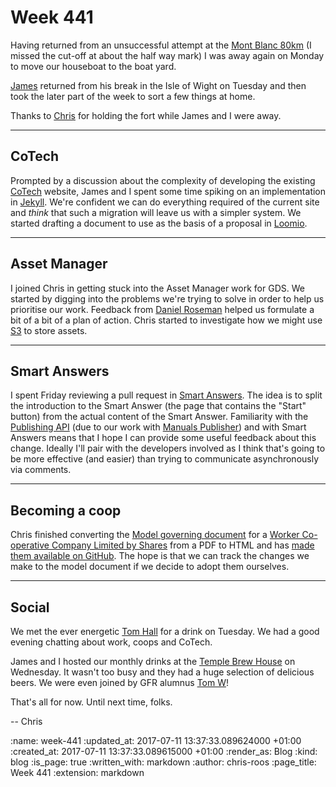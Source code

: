 Week 441
========

Having returned from an unsuccessful attempt at the [Mont Blanc 80km][mont-blanc-marathon] (I missed the cut-off at about the half way mark) I was away again on Monday to move our houseboat to the boat yard.

[James][james-mead] returned from his break in the Isle of Wight on Tuesday and then took the later part of the week to sort a few things at home.

Thanks to [Chris][chris-lowis] for holding the fort while James and I were away.

---

## CoTech

Prompted by a discussion about the complexity of developing the existing [CoTech][cotech-website] website, James and I spent some time spiking on an implementation in [Jekyll][jekyll]. We're confident we can do everything required of the current site and _think_ that such a migration will leave us with a simpler system. We started drafting a document to use as the basis of a proposal in [Loomio][loomio].

---

## Asset Manager

I joined Chris in getting stuck into the Asset Manager work for GDS. We started by digging into the problems we're trying to solve in order to help us prioritise our work. Feedback from [Daniel Roseman][daniel-roseman] helped us formulate a bit of a bit of a plan of action. Chris started to investigate how we might use [S3][aws-s3] to store assets.

---

## Smart Answers

I spent Friday reviewing a pull request in [Smart Answers][smart-answers]. The idea is to split the introduction to the Smart Answer (the page that contains the "Start" button) from the actual content of the Smart Answer. Familiarity with the [Publishing API][publishing-api] (due to our work with [Manuals Publisher][manuals-publisher]) and with Smart Answers means that I hope I can provide some useful feedback about this change. Ideally I'll pair with the developers involved as I think that's going to be more effective (and easier) than trying to communicate asynchronously via comments.

---

## Becoming a coop

Chris finished converting the [Model governing document][coops-uk-model-governing-document] for a [Worker Co-operative Company Limited by Shares][coops-uk-worker-coop] from a PDF to HTML and has [made them available on GitHub][github-coop-model-docs]. The hope is that we can track the changes we make to the model document if we decide to adopt them ourselves.

---

## Social

We met the ever energetic [Tom Hall][tom-hall] for a drink on Tuesday. We had a good evening chatting about work, coops and CoTech.

James and I hosted our monthly drinks at the [Temple Brew House][temple-brew-house] on Wednesday. It wasn't too busy and they had a huge selection of delicious beers. We were even joined by GFR alumnus [Tom W][tom-ward]!

That's all for now. Until next time, folks.

-- Chris

[aws-s3]: https://aws.amazon.com/s3/
[chris-lowis]: /chris-lowis
[coops-uk-model-governing-document]: https://www.uk.coop/developing-co-ops/model-governing-documents
[coops-uk-worker-coop]: https://www.uk.coop/developing-co-ops/model-governing-documents/worker-co-operative-company-limited-shares
[cotech-website]: https://www.coops.tech/
[daniel-roseman]: https://twitter.com/danielroseman
[github-coop-model-docs]: https://github.com/freerange/coop-model-documents
[james-mead]: /james-mead
[jekyll]: https://jekyllrb.com/
[loomio]: https://www.loomio.org/
[manuals-publisher]: https://github.com/alphagov/manuals-publisher
[mont-blanc-marathon]: http://www.montblancmarathon.net/en/home
[publishing-api]: https://github.com/alphagov/publishing-api
[smart-answers]: https://github.com/alphagov/smart-answers
[temple-brew-house]: http://www.templebrewhouse.com/
[tom-hall]: http://www.thattommyhall.com/
[tom-ward]: https://twitter.com/tomafro

:name: week-441
:updated_at: 2017-07-11 13:37:33.089624000 +01:00
:created_at: 2017-07-11 13:37:33.089615000 +01:00
:render_as: Blog
:kind: blog
:is_page: true
:written_with: markdown
:author: chris-roos
:page_title: Week 441
:extension: markdown
